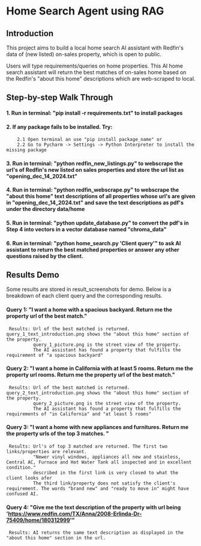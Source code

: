 # Home Search Agent using RAG
## Introduction
This project aims to build a local home search AI assistant with Redfin's data of (new listed) on-sales property, which is open to public.

Users will type requirements/queries on home properties. This AI home search assistant will return the best matches of on-sales home based on the Redfin's "about this home"
descriptions which are web-scraped to local.

## Step-by-step Walk Through
#### 1. Run in terminal: "pip install -r requirements.txt" to install packages 

#### 2. If any package fails to be installed. Try:
        2.1 Open terminal an use "pip install package_name" or
        2.2 Go to Pycharm -> Settings -> Python Interpreter to install the missing package

#### 3. Run in terminal: "python redfin_new_listings.py" to webscrape the url's of Redfin's new listed on sales properties and store the url list as "opening_dec_14_2024.txt"
#### 4. Run in terminal: "python redfin_webscrape.py" to webscrape the "about this home" text descriptions of all properties whose url's are given in "opening_dec_14_2024.txt" and save the text descriptions as pdf's under the directory data/home
#### 5. Run in terminal: "python update_database.py" to convert the pdf's in Step 4 into vectors in a vector database named "chroma_data"
#### 6. Run in terminal: "python home_search.py 'Client query'" to ask AI assistant to return the best matched properties or answer any other questions raised by the client.

## Results Demo
Some results are stored in result_screenshots for demo.
Below is a breakdown of each client query and the corresponding results.

#### Query 1: "I want a home with a spacious backyard. Return me the property url of the best match."
     Results: Url of the best matched is returned. query_1_text_introduction.png shows the "about this home" section of the property.
              query_1_picture.png is the street view of the property. 
              The AI assistant has found a property that fulfills the requirement of "a spacious backyard"

#### Query 2: "I want a home in California with at least 5 rooms. Return me the property url rooms. Return me the property url of the best match."
     Results: Url of the best matched is returned. query_2_text_introduction.png shows the "about this home" section of the property.
              query_2_picture.png is the street view of the property. 
              The AI assistant has found a property that fulfills the requirements of "in California" and "at least 5 rooms"

#### Query 3: "I want a home with new appliances and furnitures. Return me the property urls of the top 3 matches. "
     Results: Url's of top 3 matched are returned. The first two links/properties are relevant. 
              "Newer vinyl windows, appliances all new and stainless, Central AC, Furnace and Hot Water Tank all inspected and in excellent condition."
              described in the first link is very closed to what the client looks afer
              The third link/property does not satisfy the client's requirement. The words "brand new" and "ready to move in" might have confused AI.

#### Query 4: "Give me the text description of the property with url being 'https://www.redfin.com/TX/Anna/2008-Erlinda-Dr-75409/home/180312999'"
     Results: AI returns the same text description as displayed in the "about this home" section in the url.